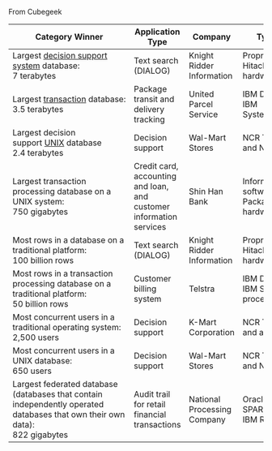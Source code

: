 From Cubegeek

| Category Winner                                                                                                                  | Application Type                                                    | Company                     | Type of System                                                                                               |
| -------------------------------------------------------------------------------------------------------------------------------- | ------------------------------------------------------------------- | --------------------------- | ------------------------------------------------------------------------------------------------------------ |
| Largest [decision support system](http://searchcio.techtarget.com/definition/decision-support-system) database:  <br>7 terabytes | Text search (DIALOG)                                                | Knight Ridder Information   | Proprietary system and Hitachi Data Systems hardware                                                         |
| Largest [transaction](http://searchcio.techtarget.com/definition/transaction) database:  <br>3.5 terabytes                       | Package transit and delivery tracking                               | United Parcel Service       | IBM DB2 database and IBM System/390 [mainframe](http://searchdatacenter.techtarget.com/definition/mainframe) |
| Largest decision support [UNIX](http://searchenterpriselinux.techtarget.com/definition/Unix) database  <br>2.4 terabytes         | Decision support                                                    | Wal-Mart Stores             | NCR Teradata DBMS and NCR Worldmark                                                                          |
| Largest transaction processing database on a UNIX system:  <br>750 gigabytes                                                     | Credit card, accounting and loan, and customer information services | Shin Han Bank               | Informix XPS DBMS software and Hewlett-Packard 9000 hardware                                                 |
| Most rows in a database on a traditional platform:  <br>100 billion rows                                                         | Text search (DIALOG)                                                | Knight Ridder Information   | Proprietary system and Hitachi Data Systems hardware                                                         |
| Most rows in a transaction processing database on a traditional platform:  <br>50 billion rows                                   | Customer billing system                                             | Telstra                     | IBM DB2 database and IBM System/390 9021 processors                                                          |
| Most concurrent users in a traditional operating system:  <br>2,500 users                                                        | Decision support                                                    | K-Mart Corporation          | NCR Teradata DBMS and a system 3600                                                                          |
| Most concurrent users in a UNIX database:  <br>650 users                                                                         | Decision support                                                    | Wal-Mart Stores             | NCR Teradata DBMS and NCR Worldmark                                                                          |
| Largest federated database (databases that contain independently operated databases that own their own data):  <br>822 gigabytes | Audit trail for retail financial transactions                       | National Processing Company | Oracle on a Sun SPARC, HP 9000, and IBM RS/6000 servers                                                      |